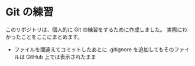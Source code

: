 # Git の練習
このリポジトリは、個人的に Git の練習をするために作成しました。
実際にわかったことをここにまとめます。

* ファイルを間違えてコミットしたあとに .gitignore を追加してもそのファイルは GitHub 上では表示されたまま
